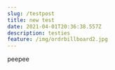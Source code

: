 ```yaml
---
slug: /testpost
title: new test
date: 2021-04-01T20:36:38.557Z
description: testies
feature: /img/ordrbillboard2.jpg
---
```


peepee
